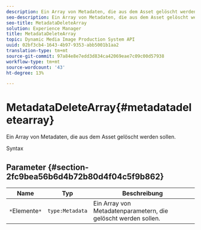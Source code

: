```yaml
---
description: Ein Array von Metadaten, die aus dem Asset gelöscht werden sollen.
seo-description: Ein Array von Metadaten, die aus dem Asset gelöscht werden sollen.
seo-title: MetadataDeleteArray
solution: Experience Manager
title: MetadataDeleteArray
topic: Dynamic Media Image Production System API
uuid: 02bf3cb4-1643-4b97-9353-abb5001b1aa2
translation-type: tm+mt
source-git-commit: 97a84e8e7edd3d834ca42069eae7c09c00d57938
workflow-type: tm+mt
source-wordcount: '43'
ht-degree: 13%

---
```



# MetadataDeleteArray{#metadatadeletearray}

Ein Array von Metadaten, die aus dem Asset gelöscht werden sollen.

Syntax

## Parameter {#section-2fc9bea56b6d4b72b80d4f04c5f9b862}

| Name | Typ | Beschreibung |
|---|---|---|
| `*`Elemente`*` | `type:Metadata` | Ein Array von Metadatenparametern, die gelöscht werden sollen. |

